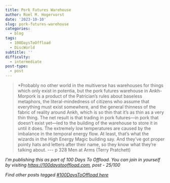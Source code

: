 ```yaml
---
title: Pork Futures Warehouse
author: Roel M. Hogervorst
date: '2023-10-10'
slug: pork-futures-warehouse
categories:
  - blog
tags:
  - 100DaysToOffload
  - DiscWorld
subtitle: ''
difficulty:
  - intermediate
post-type:
  - post
---
```


> *Probably no other world in the multiverse has warehouses for things which only exist in potentia, but the pork futures warehouse in Ankh-Morpork is a product of the Patrician’s rules about baseless metaphors, the literal-mindedness of citizens who assume that everything must exist somewhere, and the general thinness of the fabric of reality around Ankh, which is so thin that it’s as thin as a very thin thing. The net result is that trading in pork futures—in pork that doesn’t exist yet—led to the building of the warehouse to store it in until it does. The extremely low temperatures are caused by the imbalance in the temporal energy flow. At least, that’s what the wizards in the High Energy Magic building say. And they’ve got proper pointy hats and letters after their name, so they know what they’re talking about. --- p 328 Men at Arms  (Terry Pratchett)




*I’m publishing this as part of 100 Days To Offload. You can join in yourself by visiting https://100daystooffload.com, post - 25/100*

*Find other posts tagged  [#100DaysToOffload here](https://notes.rmhogervorst.nl/tags/100DaysToOffload/)*
